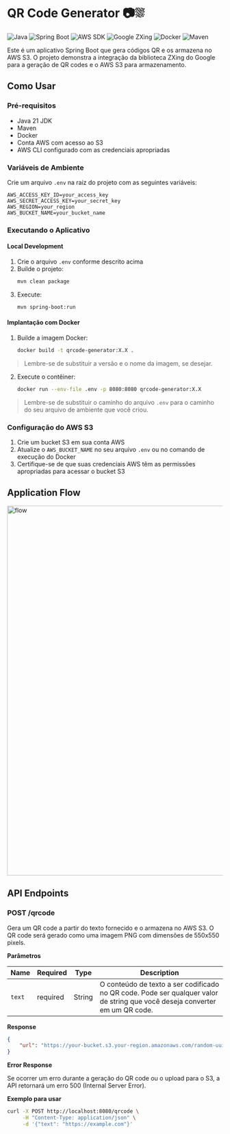 # QR Code Generator 📷⛆

![Java](https://img.shields.io/badge/Java-21-orange)
![Spring Boot](https://img.shields.io/badge/Spring%20Boot-3.4.4-brightgreen)
![AWS SDK](https://img.shields.io/badge/AWS%20SDK-2.24.12-yellow)
![Google ZXing](https://img.shields.io/badge/Google%20ZXing-3.5.2-blue)
![Docker](https://img.shields.io/badge/Docker-✓-blue)
![Maven](https://img.shields.io/badge/Maven-3.9.6-red)

Este é um aplicativo Spring Boot que gera códigos QR e os armazena no AWS S3. O projeto demonstra a integração da biblioteca ZXing do Google para a geração de QR codes e o AWS S3 para armazenamento.

## Como Usar

### Pré-requisitos

- Java 21 JDK
- Maven
- Docker
- Conta AWS com acesso ao S3
- AWS CLI configurado com as credenciais apropriadas

### Variáveis de Ambiente

Crie um arquivo `.env` na raiz do projeto com as seguintes variáveis:

```env
AWS_ACCESS_KEY_ID=your_access_key
AWS_SECRET_ACCESS_KEY=your_secret_key
AWS_REGION=your_region
AWS_BUCKET_NAME=your_bucket_name
```

### Executando o Aplicativo

#### Local Development

1. Crie o arquivo `.env` conforme descrito acima
2. Builde o projeto:
   ```bash
   mvn clean package
   ```
3. Execute:
   ```bash
   mvn spring-boot:run
   ```

#### Implantação com Docker

1. Builde a imagem Docker:
   ```bash
   docker build -t qrcode-generator:X.X . 
   ```
> Lembre-se de substituir a versão e o nome da imagem, se desejar.

2. Execute o contêiner:
   ```bash
   docker run --env-file .env -p 8080:8080 qrcode-generator:X.X 
   ```

> Lembre-se de substituir o caminho do arquivo `.env` para o caminho do seu arquivo de ambiente que você criou.

### Configuração do AWS S3

1. Crie um bucket S3 em sua conta AWS
2. Atualize o `AWS_BUCKET_NAME` no seu arquivo `.env` ou no comando de execução do Docker
3. Certifique-se de que suas credenciais AWS têm as permissões apropriadas para acessar o bucket S3

## Application Flow

<img width="1184" height="864" alt="flow" src="https://github.com/user-attachments/assets/747d61d0-0e6a-4a73-afa8-39639440c6c6" />


## API Endpoints

### POST /qrcode
Gera um QR code a partir do texto fornecido e o armazena no AWS S3. O QR code será gerado como uma imagem PNG com dimensões de 550x550 pixels.

**Parâmetros**

| Name | Required | Type | Description |
|------|----------|------|-------------|
| `text` | required | String | O conteúdo de texto a ser codificado no QR code. Pode ser qualquer valor de string que você deseja converter em um QR code. |

**Response**

```json
{
    "url": "https://your-bucket.s3.your-region.amazonaws.com/random-uuid"
}
```

**Error Response**

Se ocorrer um erro durante a geração do QR code ou o upload para o S3, a API retornará um erro 500 (Internal Server Error).

**Exemplo para usar**

```bash
curl -X POST http://localhost:8080/qrcode \
     -H "Content-Type: application/json" \
     -d '{"text": "https://example.com"}'
```
